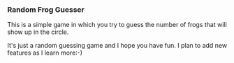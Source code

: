 ### Random Frog Guesser

This is a simple game in which you try to guess the number of frogs that will show up in the circle.

It's just a random guessing game and I hope you have fun. I plan to add new features as I learn more:-)